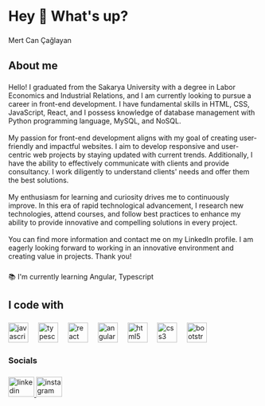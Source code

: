 <h1 align="left">Hey 👋 What's up?</h1>

###

<p align="left">Mert Can Çağlayan</p>

###

<h2 align="left">About me</h2>

###

<p align="left">Hello! I graduated from the Sakarya University with a degree in Labor Economics and Industrial Relations, and I am currently looking to pursue a career in front-end development. I have fundamental skills in HTML, CSS,  JavaScript, React, and I possess knowledge of database management with Python programming language, MySQL, and NoSQL.<br><br>My passion for front-end development aligns with my goal of creating user-friendly and impactful websites. I aim to develop responsive and user-centric web projects by staying updated with current trends. Additionally, I have the ability to effectively communicate with clients and provide consultancy. I work diligently to understand clients' needs and offer them the best solutions.<br><br>My enthusiasm for learning and curiosity drives me to continuously improve. In this era of rapid technological advancement, I research new technologies, attend courses, and follow best practices to enhance my ability to provide innovative and compelling solutions in every project.<br><br>You can find more information and contact me on my LinkedIn profile. I am eagerly looking forward to working in an innovative environment and creating value in projects. Thank you!</p>

###

<p align="left">📚 I'm currently learning Angular, Typescript</p>

###

<h2 align="left">I code with</h2>

###

<div align="left">
  <img src="https://cdn.jsdelivr.net/gh/devicons/devicon/icons/javascript/javascript-original.svg" height="40" alt="javascript logo"  />
  <img width="12" />
  <img src="https://cdn.jsdelivr.net/gh/devicons/devicon/icons/typescript/typescript-original.svg" height="40" alt="typescript logo"  />
  <img width="12" />
  <img src="https://cdn.jsdelivr.net/gh/devicons/devicon/icons/react/react-original.svg" height="40" alt="react logo"  />
  <img width="12" />
  <img src="https://cdn.jsdelivr.net/gh/devicons/devicon/icons/angularjs/angularjs-original.svg" height="40" alt="angularjs logo"  />
  <img width="12" />
  <img src="https://cdn.jsdelivr.net/gh/devicons/devicon/icons/html5/html5-original.svg" height="40" alt="html5 logo"  />
  <img width="12" />
  <img src="https://cdn.jsdelivr.net/gh/devicons/devicon/icons/css3/css3-original.svg" height="40" alt="css3 logo"  />
  <img width="12" />
  <img src="https://cdn.jsdelivr.net/gh/devicons/devicon/icons/bootstrap/bootstrap-original.svg" height="40" alt="bootstrap logo"  />
</div>

###

<h3 align="left">Socials</h3>

###

<div align="left">
  <a href="https://www.linkedin.com/in/mert-can-caglayan/" target="_blank">
    <img src="https://raw.githubusercontent.com/maurodesouza/profile-readme-generator/master/src/assets/icons/social/linkedin/default.svg" width="52" height="40" alt="linkedin logo"  />
  </a>
  <a href="https://www.instagram.com/m.cancaglayan/" target="_blank">
    <img src="https://raw.githubusercontent.com/maurodesouza/profile-readme-generator/master/src/assets/icons/social/instagram/default.svg" width="52" height="40" alt="instagram logo"  />
  </a>
</div>

###
